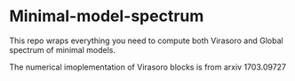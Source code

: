# Minimal-model-spectrum
This repo wraps everything you need to compute both Virasoro and Global spectrum of minimal models.

The numerical imoplementation of Virasoro blocks is from arxiv 1703.09727
